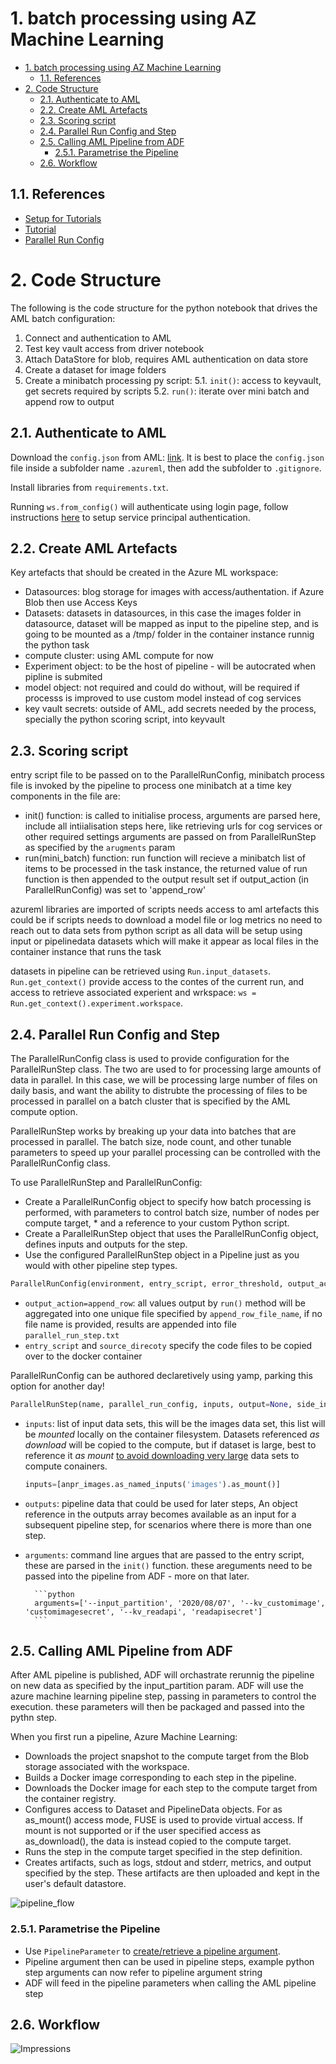 # 1. batch processing using AZ Machine Learning


<!-- TOC -->

- [1. batch processing using AZ Machine Learning](#1-batch-processing-using-az-machine-learning)
    - [1.1. References](#11-references)
- [2. Code Structure](#2-code-structure)
    - [2.1. Authenticate to AML](#21-authenticate-to-aml)
    - [2.2. Create AML Artefacts](#22-create-aml-artefacts)
    - [2.3. Scoring script](#23-scoring-script)
    - [2.4. Parallel Run Config and Step](#24-parallel-run-config-and-step)
    - [2.5. Calling AML Pipeline from ADF](#25-calling-aml-pipeline-from-adf)
        - [2.5.1. Parametrise the Pipeline](#251-parametrise-the-pipeline)
    - [2.6. Workflow](#26-workflow)

<!-- /TOC -->

## 1.1. References


* [Setup for Tutorials](https://docs.microsoft.com/en-us/azure/machine-learning/tutorial-1st-experiment-sdk-setup)
* [Tutorial](https://docs.microsoft.com/en-us/azure/machine-learning/tutorial-pipeline-batch-scoring-classification)
* [Parallel Run Config](https://docs.microsoft.com/en-us/python/api/azureml-pipeline-steps/azureml.pipeline.steps.parallelrunconfig?view=azure-ml-py)



# 2. Code Structure

The following is the code structure for the python notebook that drives the AML batch configuration:
1. Connect and authentication to AML
2. Test key vault access from driver notebook
3. Attach DataStore for blob, requires AML authentication on data store
4. Create a dataset for image folders
5. Create a minibatch processing py script:
    5.1. `init()`: access to keyvault, get secrets required by scripts
    5.2. `run()`: iterate over mini batch and append row to output

## 2.1. Authenticate to AML

Download the `config.json` from AML: [link](https://docs.microsoft.com/en-us/azure/machine-learning/how-to-manage-workspace#download-a-configuration-file).
It is best to place the `config.json` file inside a subfolder name `.azureml`, then add the subfolder to `.gitignore`.

Install libraries from `requirements.txt`.

Running `ws.from_config()` will authenticate using login page, follow instructions [here](https://docs.microsoft.com/en-us/azure/machine-learning/how-to-setup-authentication#use-a-service-principal-from-the-sdk) to setup service principal authentication.

## 2.2. Create AML Artefacts

Key artefacts that should be created in the Azure ML workspace:
* Datasources: blog storage for images with access/authentation. if Azure Blob then use Access Keys
* Datasets: datasets in datasources, in this case the images folder in datasource, dataset will be mapped as input to the pipeline step, and is going to be mounted as a /tmp/ folder in the container instance runnig the python task
* compute cluster: using AML compute for now
* Experiment object: to be the host of pipeline - will be autocrated when pipline is submited
* model object: not required and could do without, will be required if processs is improved to use custom model instead of cog services
* key vault secrets: outside of AML, add secrets needed by the process, specially the python scoring script, into keyvault

## 2.3. Scoring script


entry script file to be passed on to the ParallelRunConfig, minibatch process file is invoked by the pipeline to process one minibatch at a time
key components in the file are:
- init() function:
    is called to initialise process, arguments are parsed here, include all intiialisation steps here, like retrieving urls for cog services or other required settings arguments are passed on from ParallelRunStep as specified by the `arugments` param
- run(mini_batch) function:
    run function will recieve a minibatch list of items to be processed in the task instance, the returned value of run function is then appended to the output result set if output_action (in ParallelRunConfig) was set to 'append_row'



azureml libraries are imported of scripts needs access to aml artefacts this could be if scripts needs to download a model file or log metrics no need to reach out to data sets from python script as all data will be setup using input or pipelinedata datasets which will make it appear as local files in the container instance that runs the task

datasets in pipeline can be retrieved using `Run.input_datasets`. `Run.get_context()` provide access to the contes of the current run, and access to retrieve associated experient and wrkspace: `ws = Run.get_context().experiment.workspace`.


## 2.4. Parallel Run Config and Step


The ParallelRunConfig class is used to provide configuration for the ParallelRunStep class. The two are used to for processing large amounts of data in parallel. In this case, we will be processing large number of files on daily basis, and want the ability to distrubte the processing of files to be processed in parallel on a batch cluster that is specified by the AML compute option.

ParallelRunStep works by breaking up your data into batches that are processed in parallel. The batch size, node count, and other tunable parameters to speed up your parallel processing can be controlled with the ParallelRunConfig class.


To use ParallelRunStep and ParallelRunConfig:

* Create a ParallelRunConfig object to specify how batch processing is performed, with parameters to control batch size, number of nodes per compute target, * and a reference to your custom Python script.
* Create a ParallelRunStep object that uses the ParallelRunConfig object, defines inputs and outputs for the step.
* Use the configured ParallelRunStep object in a Pipeline just as you would with other pipeline step types.

```python
ParallelRunConfig(environment, entry_script, error_threshold, output_action, compute_target, node_count, process_count_per_node=None, mini_batch_size=None, source_directory=None, description=None, logging_level='INFO', run_invocation_timeout=60, run_max_try=3, append_row_file_name=None)
```

- `output_action=append_row`: all values output by `run()` method will be aggregated into one unique file specified by `append_row_file_name`, if no file name is provided, results are appended into file `parallel_run_step.txt`
- `entry_script` and `source_direcoty` specify the code files to be copied over to the docker container

ParallelRunConfig can be authored declaretively using yamp, parking this option for another day!

```python
ParallelRunStep(name, parallel_run_config, inputs, output=None, side_inputs=None, arguments=None, allow_reuse=True)
```

- `inputs`: list of input data sets, this will be the images data set, this list will be *mounted* locally on the container filesystem. Datasets referenced *as download* will be copied to the compute, but if dataset is large, best to reference it *as mount* [to avoid downloading very large](https://docs.microsoft.com/en-us/azure/machine-learning/how-to-train-with-datasets#mount-vs-download) data sets to compute conainers.
    ```python
    inputs=[anpr_images.as_named_inputs('images').as_mount()]
    ```
- `outputs`: pipeline data that could be used for later steps, An object reference in the outputs array becomes available as an input for a subsequent pipeline step, for scenarios where there is more than one step.
- `arguments`: command line argues that are passed to the entry script, these are parsed in the `init()` function. these areguments need to be passed into the pipeline from ADF - more on that later.

        ```python
        arguments=['--input_partition', '2020/08/07', '--kv_customimage', 'customimagesecret', '--kv_readapi', 'readapisecret']
        ```


## 2.5. Calling AML Pipeline from ADF

After AML pipeline is published, ADF will orchastrate rerunnig the pipeline on new data as specified by the input_partition param. ADF will use the azure machine learning pipeline step, passing in parameters to control the execution. these parameters will then be packaged and passed into the pythn step.


When you first run a pipeline, Azure Machine Learning:

* Downloads the project snapshot to the compute target from the Blob storage associated with the workspace.
* Builds a Docker image corresponding to each step in the pipeline.
* Downloads the Docker image for each step to the compute target from the container registry.
* Configures access to Dataset and PipelineData objects. For as as_mount() access mode, FUSE is used to provide virtual access. If mount is not supported or if the user specified access as as_download(), the data is instead copied to the compute target.
* Runs the step in the compute target specified in the step definition.
* Creates artifacts, such as logs, stdout and stderr, metrics, and output specified by the step. These artifacts are then uploaded and kept in the user's  default datastore.

![pipeline_flow](https://docs.microsoft.com/en-us/azure/machine-learning/media/how-to-create-your-first-pipeline/run_an_experiment_as_a_pipeline.png)



### 2.5.1. Parametrise the Pipeline

* Use `PipelineParameter` to [create/retrieve a pipeline argument](https://docs.microsoft.com/en-us/azure/machine-learning/how-to-create-your-first-pipeline#publish-a-pipeline).
* Pipeline argument then can be used in pipeline steps, example python step arguments can now refer to pipeline argument string
* ADF will feed in the pipeline parameters when calling the AML pipeline step

## 2.6. Workflow

![Impressions](https://PixelServer20190423114238.azurewebsites.net/api/impressions/MachineLearningNotebooks/how-to-use-azureml/README.png)